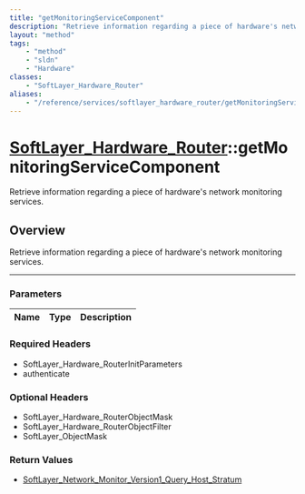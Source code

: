 ```yaml
---
title: "getMonitoringServiceComponent"
description: "Retrieve information regarding a piece of hardware's network monitoring services."
layout: "method"
tags:
    - "method"
    - "sldn"
    - "Hardware"
classes:
    - "SoftLayer_Hardware_Router"
aliases:
    - "/reference/services/softlayer_hardware_router/getMonitoringServiceComponent"
---
```

# [SoftLayer_Hardware_Router](/reference/services/SoftLayer_Hardware_Router)::getMonitoringServiceComponent


Retrieve information regarding a piece of hardware's network monitoring services.


## Overview 
Retrieve information regarding a piece of hardware's network monitoring services.

-----

### Parameters 
|Name | Type | Description |
| --- | --- | --- |


### Required Headers
* SoftLayer_Hardware_RouterInitParameters
* authenticate


### Optional Headers
* SoftLayer_Hardware_RouterObjectMask
* SoftLayer_Hardware_RouterObjectFilter
* SoftLayer_ObjectMask

### Return Values
* <a href='/reference/datatypes/SoftLayer_Network_Monitor_Version1_Query_Host_Stratum'>SoftLayer_Network_Monitor_Version1_Query_Host_Stratum </a>




